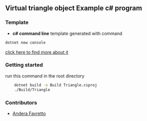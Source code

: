 ## Virtual triangle object Example c# program 

### Template
- **c# command line** template generated with command 
```sh
dotnet new console
``` 
[click here to find more about it](https://docs.microsoft.com/en-us/dotnet/core/tools/dotnet-new)


### Getting started
run this command in the root directory
```sh
    dotnet build -o Build Triangle.csproj
    ./Build/Triangle
```


### Contributors
- [Andera Favretto](https://google.com)
